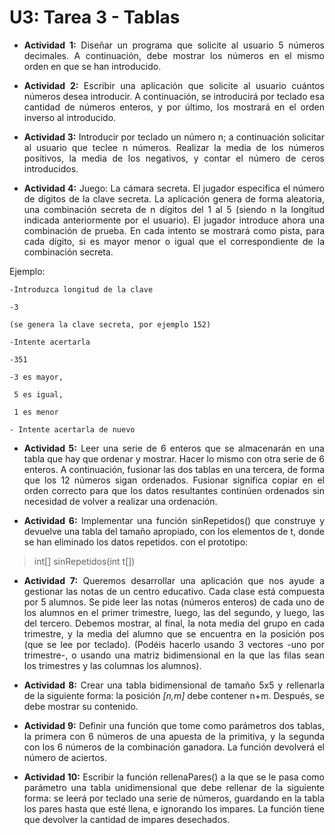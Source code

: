 # U3: Tarea 3 - Tablas
<div style="text-align: justify">

* **Actividad 1:** Diseñar un programa que solicite al usuario 5 números decimales. A continuación, debe mostrar los números en el mismo orden en que se han introducido.
* **Actividad 2:** Escribir una aplicación que solicite al usuario cuántos números desea introducir. A continuación, se introducirá por teclado esa cantidad de números enteros, y por último, los mostrará en el orden inverso al introducido.</p>

* **Actividad 3:** Introducir por teclado un número n; a continuación solicitar al usuario que teclee n números. Realizar la media de los números positivos, la media de los negativos, y contar el número de ceros introducidos.

* **Actividad 4:** Juego: La cámara secreta. El jugador especifica el número de dígitos de la clave secreta. La aplicación genera de forma aleatoria, una combinación secreta de n dígitos del 1 al 5 (siendo n la longitud indicada anteriormente por el usuario). El jugador introduce ahora una combinación de prueba. En cada intento se mostrará como pista, para cada dígito, si es mayor menor o igual que el correspondiente de la combinación secreta.

Ejemplo:
````
-Introduzca longitud de la clave

-3

(se genera la clave secreta, por ejemplo 152)

-Intente acertarla

-351

-3 es mayor,

 5 es igual,

 1 es menor

- Intente acertarla de nuevo
````

* **Actividad 5:** Leer una serie de 6 enteros que se almacenarán en una tabla que hay que ordenar y mostrar. Hacer lo mismo con otra serie de 6 enteros. A continuación, fusionar las dos tablas en una tercera, de forma que los 12 números sigan ordenados. Fusionar significa copiar en el orden correcto para que los datos resultantes continúen ordenados sin necesidad de volver a realizar una ordenación.

* **Actividad 6:** Implementar una función sinRepetidos() que construye y devuelve una tabla del tamaño apropiado, con los elementos de t, donde se han eliminado los datos repetidos. con el prototipo:

> int[] sinRepetidos(int t[])

* **Actividad 7:** Queremos desarrollar una aplicación que nos ayude a gestionar las notas de un centro educativo. Cada clase está compuesta por 5 alumnos. Se pide leer las notas (números enteros) de cada uno de los alumnos en el primer trimestre, luego, las del segundo, y luego, las del tercero. Debemos mostrar, al final, la nota media del grupo en cada trimestre, y la media del alumno que se encuentra en la posición pos (que se lee por teclado). (Podéis hacerlo usando 3 vectores -uno por trimestre-, o usando una matriz bidimensional en la que las filas sean los trimestres y las columnas los alumnos).

* **Actividad 8:**  Crear una tabla bidimensional de tamaño 5x5 y rellenarla de la siguiente forma: la posición *[n,m]* debe contener n+m. Después, se debe mostrar su contenido.

* **Actividad 9:** Definir una función que tome como parámetros dos tablas, la primera con 6 números de una apuesta de la primitiva, y la segunda con los 6 números de la combinación ganadora. La función devolverá el número de aciertos.

* **Actividad 10:** Escribir la función rellenaPares() a la que se le pasa como parámetro una tabla unidimensional que debe rellenar de la siguiente forma: se leerá por teclado una serie de números, guardando en la tabla los pares hasta que esté llena, e ignorando los impares. La función tiene que devolver la cantidad de impares desechados.
  </div>